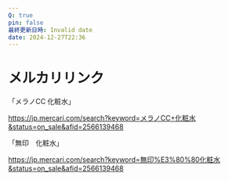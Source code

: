 ```yaml
---
Q: true
pin: false
最終更新日時: Invalid date
date: 2024-12-27T22:36
---
```

# メルカリリンク

「メラノCC 化粧水」

https://jp.mercari.com/search?keyword=メラノCC+化粧水&status=on_sale&afid=2566139468

「無印　化粧水」

https://jp.mercari.com/search?keyword=無印%E3%80%80化粧水&status=on_sale&afid=2566139468